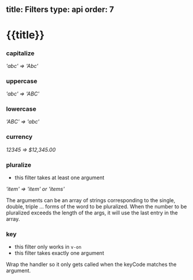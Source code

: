title: Filters
type: api
order: 7
---

# {{title}}

### capitalize

*'abc' => 'Abc'*

### uppercase

*'abc' => 'ABC'*

### lowercase

*'ABC' => 'abc'*

### currency

*12345 => $12,345.00*

### pluralize

- this filter takes at least one argument

*'item' => 'item' or 'items'*

The arguments can be an array of strings corresponding to the single, double, triple ... forms of the word to be pluralized. When the number to be pluralized exceeds the length of the args, it will use the last entry in the array.

### key

- this filter only works in `v-on`
- this filter takes exactly one argument

Wrap the handler so it only gets called when the keyCode matches the argument.